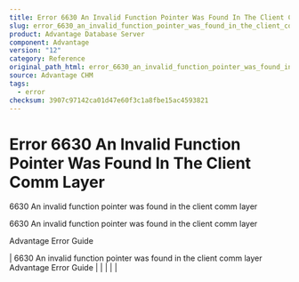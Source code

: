 ```yaml
---
title: Error 6630 An Invalid Function Pointer Was Found In The Client Comm Layer
slug: error_6630_an_invalid_function_pointer_was_found_in_the_client_comm_layer
product: Advantage Database Server
component: Advantage
version: "12"
category: Reference
original_path_html: error_6630_an_invalid_function_pointer_was_found_in_the_client_comm_layer.htm
source: Advantage CHM
tags:
  - error
checksum: 3907c97142ca01d47e60f3c1a8fbe15ac4593821
---
```


# Error 6630 An Invalid Function Pointer Was Found In The Client Comm Layer

6630 An invalid function pointer was found in the client comm layer

6630 An invalid function pointer was found in the client comm layer

Advantage Error Guide

| 6630 An invalid function pointer was found in the client comm layer  Advantage Error Guide |  |  |  |  |
